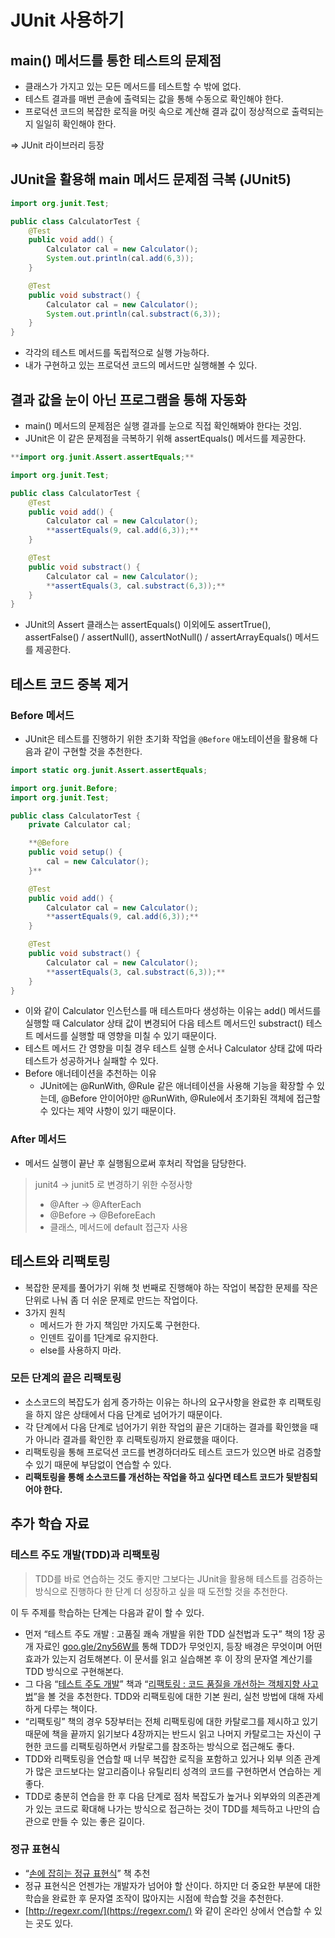 # JUnit 사용하기
## main() 메서드를 통한 테스트의 문제점

- 클래스가 가지고 있는 모든 메서드를 테스트할 수 밖에 없다.
- 테스트 결과를 매번 콘솔에 출력되는 값을 통해 수동으로 확인해야 한다.
- 프로덕션 코드의 복잡한 로직을 머릿 속으로 계산해 결과 값이 정상적으로 출력되는지 일일히 확인해야 한다.

⇒ JUnit 라이브러리 등장

## JUnit을 활용해 main 메서드 문제점 극복 (JUnit5)

```java
import org.junit.Test;

public class CalculatorTest {
	@Test
	public void add() {
		Calculator cal = new Calculator();
		System.out.println(cal.add(6,3));
	}

	@Test
	public void substract() {
		Calculator cal = new Calculator();
		System.out.println(cal.substract(6,3));
	}
}
```

- 각각의 테스트 메서드를 독립적으로 실행 가능하다.
- 내가 구현하고 있는 프로덕션 코드의 메서드만 실행해볼 수 있다.

## 결과 값을 눈이 아닌 프로그램을 통해 자동화

- main() 메서드의 문제점은 실행 결과를 눈으로 직접 확인해봐야 한다는 것임.
- JUnit은 이 같은 문제점을 극복하기 위해 assertEquals() 메서드를 제공한다.

```java
**import org.junit.Assert.assertEquals;**

import org.junit.Test;

public class CalculatorTest {
	@Test
	public void add() {
		Calculator cal = new Calculator();
		**assertEquals(9, cal.add(6,3));**
	}

	@Test
	public void substract() {
		Calculator cal = new Calculator();
		**assertEquals(3, cal.substract(6,3));**
	}
}
```

- JUnit의 Assert 클래스는 assertEquals() 이외에도 assertTrue(), assertFalse() / assertNull(), assertNotNull() / assertArrayEquals() 메서드를 제공한다.

## 테스트 코드 중복 제거

### Before 메서드

- JUnit은 테스트를 진행하기 위한 초기화 작업을 `@Before` 애노테이션을 활용해 다음과 같이 구현할 것을 추천한다.

```java
import static org.junit.Assert.assertEquals;

import org.junit.Before;
import org.junit.Test;

public class CalculatorTest {
	private Calculator cal;

	**@Before
	public void setup() {
		cal = new Calculator();
	}**

	@Test
	public void add() {
		Calculator cal = new Calculator();
		**assertEquals(9, cal.add(6,3));**
	}

	@Test
	public void substract() {
		Calculator cal = new Calculator();
		**assertEquals(3, cal.substract(6,3));**
	}
}
```

- 이와 같이 Calculator 인스턴스를 매 테스트마다 생성하는 이유는 add() 메서드를 실행할 때 Calculator 상태 값이 변경되어 다음 테스트 메서드인 substract() 테스트 메서드를 실행할 때 영향을 미칠 수 있기 때문이다.
- 테스트 메서드 간 영향을 미칠 경우 테스트 실행 순서나 Calculator 상태 값에 따라 테스트가 성공하거나 실패할 수 있다.
- Before 애너테이션을 추천하는 이유
    - JUnit에는 @RunWith, @Rule 같은 애너테이션을 사용해 기능을 확장할 수 있는데, @Before 안이어야만 @RunWith, @Rule에서 초기화된 객체에 접근할 수 있다는 제약 사항이 있기 때문이다.

### After 메서드

- 메서드 실행이 끝난 후 실행됨으로써 후처리 작업을 담당한다.

> junit4 → junit5 로 변경하기 위한 수정사항
> - @After → @AfterEach
> - @Before → @BeforeEach
> - 클래스, 메서드에 default 접근자 사용

## 테스트와 리팩토링

- 복잡한 문제를 풀어가기 위해 첫 번째로 진행해야 하는 작업이 복잡한 문제를 작은 단위로 나눠 좀 더 쉬운 문제로 만드는 작업이다.
- 3가지 원칙
  - 메서드가 한 가지 책임만 가지도록 구현한다.
  - 인덴트 깊이를 1단계로 유지한다.
  - else를 사용하지 마라.

### 모든 단계의 끝은 리팩토링

- 소스코드의 복잡도가 쉽게 증가하는 이유는 하나의 요구사항을 완료한 후 리팩토링을 하지 않은 상태에서 다음 단계로 넘어가기 때문이다.
- 각 단계에서 다음 단계로 넘어가기 위한 작업의 끝은 기대하는 결과를 확인했을 때가 아니라 결과를 확인한 후 리팩토링까지 완료했을 때이다.
- 리팩토링을 통해 프로덕션 코드를 변경하더라도 테스트 코드가 있으면 바로 검증할 수 있기 때문에 부담없이 연습할 수 있다.
- **리팩토링을 통해 소스코드를 개선하는 작업을 하고 싶다면 테스트 코드가 뒷받침되어야 한다.**

## 추가 학습 자료

### 테스트 주도 개발(TDD)과 리팩토링

> TDD를 바로 연습하는 것도 좋지만 그보다는 JUnit을 활용해 테스트를 검증하는 방식으로 진행하다 한 단계 더 성장하고 싶을 때 도전할 것을 추천한다.
>

이 두 주제를 학습하는 단계는 다음과 같이 할 수 있다.

- 먼저 “테스트 주도 개발 : 고품질 쾌속 개발을 위한 TDD 실천법과 도구” 책의 1장 공개 자료인 [goo.gle/2ny56W를](http://goo.gle/2ny56W를) 통해 TDD가 무엇인지, 등장 배경은 무엇이며 어떤 효과가 있는지 검토해본다. 이 문서를 읽고 실습해본 후 이 장의 문자열 계산기를 TDD 방식으로 구현해본다.
- 그 다음 “[테스트 주도 개발](https://www.yes24.com/Product/Goods/12246033)” 책과 “[리팩토링 : 코드 품질을 개선하는 객체지향 사고법](https://product.kyobobook.co.kr/detail/S000001223881)”을 볼 것을 추천한다. TDD와 리팩토링에 대한 기본 원리, 실천 방법에 대해 자세하게 다루는 책이다.
- “리팩토링” 책의 경우 5장부터는 전체 리팩토링에 대한 카탈로그를 제시하고 있기 때문에 책을 끝까지 읽기보다 4장까지는 반드시 읽고 나머지 카탈로그는 자신이 구현한 코드를 리팩토링하면서 카탈로그를 참조하는 방식으로 접근해도 좋다.
- TDD와 리팩토링을 연습할 때 너무 복잡한 로직을 포함하고 있거나 외부 의존 관계가 많은 코드보다는 알고리즘이나 유틸리티 성격의 코드를 구현하면서 연습하는 게 좋다.
- TDD로 충분히 연습을 한 후 다음 단계로 점차 복잡도가 높거나 외부와의 의존관계가 있는 코드로 확대해 나가는 방식으로 접근하는 것이 TDD를 체득하고 나만의 습관으로 만들 수 있는 좋은 길이다.

### 정규 표현식

- “[손에 잡히는 정규 표현식](https://m.yes24.com/Goods/Detail/3475120)” 책 추천
- 정규 표현식은 언젠가는 개발자가 넘어야 할 산이다. 하지만 더 중요한 부분에 대한 학습을 완료한 후 문자열 조작이 많아지는 시점에 학습할 것을 추천한다.
- [http://regexr.com/](https://regexr.com/) 와 같이 온라인 상에서 연습할 수 있는 곳도 있다.


